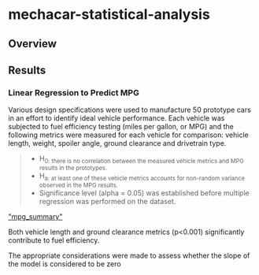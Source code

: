 # mechacar-statistical-analysis

## Overview

## Results

### Linear Regression to Predict MPG
Various design specifications were used to manufacture 50 prototype cars in an effort to identify ideal vehicle performance. Each vehicle was subjected to fuel efficiency testing (miles per gallon, or MPG) and the following metrics were measured for each vehicle for comparison: vehicle length, weight, spoiler angle, ground clearance and drivetrain type. 

> * H<sub>0: there is no correlation between the measured vehicle metrics and MPG results in the prototypes.
> * H<sub>a: at least one of these vehicle metrics accounts for non-random variance observed in the MPG results. 
> * Significance level (alpha = 0.05) was established before multiple regression was performed on the dataset.

["mpg_summary"](images/linear_regression_mpg.png)

Both vehicle length and ground clearance metrics (p<0.001) significantly contribute to fuel efficiency. 

The appropriate considerations were made to assess whether the slope of the model is considered to be zero